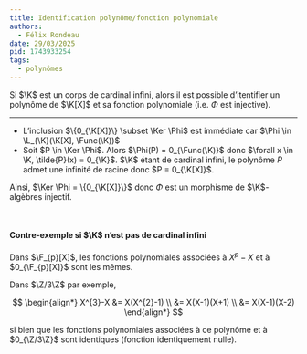 ```yaml
---
title: Identification polynôme/fonction polynomiale
authors:
  - Félix Rondeau
date: 29/03/2025
pid: 1743933254
tags:
  - polynômes
---
```


Si $\K$ est un corps de cardinal infini, alors il est possible d’itentifier un polynôme de $\K[X]$ et sa fonction polynomiale (i.e. $\Phi$ est injective).

---

- L’inclusion $\{0_{\K[X]}\} \subset \Ker \Phi$ est immédiate car $\Phi \in \L_{\K}(\K[X], \Func(\K))$
- Soit $P \in \Ker \Phi$. Alors $\Phi(P) = 0_{\Func(\K)}$ donc $\forall x \in \K, \tilde{P}(x) = 0_{\K}$. $\K$ étant de cardinal infini, le polynôme $P$ admet une infinité de racine donc $P = 0_{\K[X]}$.

Ainsi, $\Ker \Phi = \{0_{\K[X]}\}$ donc $\Phi$ est un morphisme de $\K$-algèbres injectif.

</br>

#### Contre-exemple si $\K$ n’est pas de cardinal infini

Dans $\F_{p}[X]$, les fonctions polynomiales associées à $X^{p}-X$ et à $0_{\F_{p}[X]}$ sont les mêmes.

Dans $\Z/3\Z$ par exemple,

$$
\begin{align*}
    X^{3}-X &= X(X^{2}-1) \\
&= X(X-1)(X+1) \\
&= X(X-1)(X-2)
\end{align*}
$$

si bien que les fonctions polynomiales associées à ce polynôme et à $0_{\Z/3\Z}$ sont identiques (fonction identiquement nulle).
